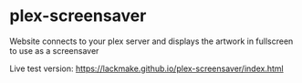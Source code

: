 # plex-screensaver
Website connects to your plex server and displays the artwork in fullscreen to use as a screensaver

Live test version: https://lackmake.github.io/plex-screensaver/index.html
